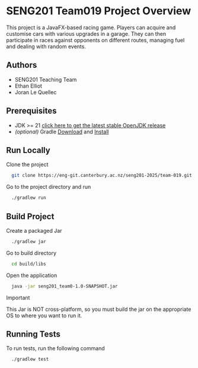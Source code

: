 # SENG201 Team019 Project Overview

This project is a JavaFX-based racing game. Players can acquire and customise cars with various upgrades in a garage. They can then participate in races against opponents on different routes, managing fuel and dealing with random events.

## Authors

- SENG201 Teaching Team
- Ethan Elliot
- Joran Le Quellec

## Prerequisites

- JDK >= 21 [click here to get the latest stable OpenJDK release](https://jdk.java.net/21/)
- _(optional)_ Gradle [Download](https://gradle.org/releases/) and [Install](https://gradle.org/install/)

## Run Locally

Clone the project

```bash
  git clone https://eng-git.canterbury.ac.nz/seng201-2025/team-019.git
```

Go to the project directory and run

```bash
  ./gradlew run
```

## Build Project

Create a packaged Jar

```bash
  ./gradlew jar
```

Go to build directory

```bash
  cd build/libs
```

Open the application

```bash
  java -jar seng201_team0-1.0-SNAPSHOT.jar
```

> [!IMPORTANT]
> This Jar is NOT cross-platform, so you must build the jar on the appropriate OS to where you want to run it.

## Running Tests

To run tests, run the following command

```bash
  ./gradlew test
```
